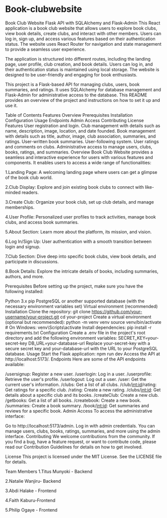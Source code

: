 # Book-clubwebsite
Book Club Website
Flask API with SQLAlchemy and Flask-Admin
This React application is a book club website that allows users to explore book clubs, view book details, create clubs, and interact with other members. Users can log in, sign up, and access various features based on their authentication status. The website uses React Router for navigation and state management to provide a seamless user experience.

The application is structured into different routes, including the landing page, user profile, club creation, and book details. Users can log in, and their authentication status is maintained using local storage. The website is designed to be user-friendly and engaging for book enthusiasts.

This project is a Flask-based API for managing clubs, users, book summaries, and ratings. It uses SQLAlchemy for database management and Flask-Admin for administrative access to the database. This README provides an overview of the project and instructions on how to set it up and use it.

Table of Contents
Features
Overview
Prerequisites
Installation
Configuration
Usage
Endpoints
Admin Access
Contributing
License
Features
User registration and login.
Club management with details such as name, description, image, location, and date founded.
Book management with details such as title, author, image, club association, summaries, and ratings.
User-written book summaries.
User-following system.
User ratings and comments on clubs.
Administrative access to manage users, clubs, books, ratings, and summaries.
Overview
Book Club Website provides a seamless and interactive experience for users with various features and components. It enables users to access a wide range of functionalities:

1.Landing Page: A welcoming landing page where users can get a glimpse of the book club world.

2.Club Display: Explore and join existing book clubs to connect with like-minded readers.

3.Create Club: Organize your book club, set up club details, and manage memberships.

4.User Profile: Personalized user profiles to track activities, manage book clubs, and access book summaries.

5.About Section: Learn more about the platform, its mission, and vision.

6.Log In/Sign Up: User authentication with a smooth transition between login and signup.

7.Club Section: Dive deep into specific book clubs, view book details, and participate in discussions.

8.Book Details: Explore the intricate details of books, including summaries, authors, and more.

Prerequisites
Before setting up the project, make sure you have the following installed:

Python 3.x
pip
PostgreSQL or another supported database (with the necessary environment variables set)
Virtual environment (recommended)
Installation
Clone the repository:
git clone https://github.com/your-username/your-project.git
cd your-project
Create a virtual environment (optional but recommended):
python -m venv venv
source venv/bin/activate  # On Windows: venv\Scripts\activate
Install dependencies:
pip install -r requirements.txt
Configuration
Create a .env file in the project's root directory and add the following environment variables:
SECRET_KEY=your-secret-key
DB_URL=your-database-url
Replace your-secret-key with a secure secret key and your-database-url with the URL to your PostgreSQL database.
Usage
Start the Flask application:
 npm run dev
Access the API at http://localhost:5173/.
Endpoints
Here are some of the API endpoints available:

/usersignup: Register a new user.
/userlogin: Log in a user.
/userprofile: Retrieve the user's profile.
/userlogout: Log out a user.
/user: Get the current user's information.
/clubs: Get a list of all clubs.
/club/<int:id>/rating: Get ratings for a specific club.
/rating: Create a new rating.
/clubs/<int:id>: Get details about a specific club and its books.
/createClub: Create a new club.
/getbooks: Get a list of all books.
/createbook: Create a new book.
/summaries: Create a book summary.
/book/<int:id>: Get summaries and reviews for a specific book.
Admin Access
To access the administrative interface:

Go to http://localhost:5173/admin.
Log in with admin credentials.
You can manage users, clubs, books, ratings, summaries, and more using the admin interface.
Contributing
We welcome contributions from the community. If you find a bug, have a feature request, or want to contribute code, please read our Contribution Guidelines for details on how to get involved.

License
This project is licensed under the MIT License. See the LICENSE file for details.

Team Members
1.Titus Munyoki - Backend

2.Natalie Wanjiru- Backend

3.Abdi Halake - Frontend

4.Faith Kaburu-Frontend

5.Philip Ogaye - Frontend

